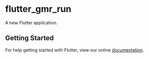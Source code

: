 # flutter_gmr_run

A new Flutter application.

## Getting Started

For help getting started with Flutter, view our online
[documentation](https://flutter.io/).
